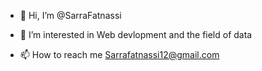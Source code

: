 - 👋 Hi, I’m @SarraFatnassi
- 👀 I’m interested in Web devlopment and the field of data

- 📫 How to reach me Sarrafatnassi12@gmail.com

<!---
SarraFatnassi/SarraFatnassi is a ✨ special ✨ repository because its `README.md` (this file) appears on your GitHub profile.
You can click the Preview link to take a look at your changes.
--->
